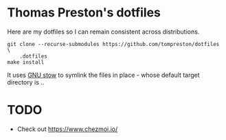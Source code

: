 # Thomas Preston's dotfiles
Here are my dotfiles so I can remain consistent across distributions.

    git clone --recurse-submodules https://github.com/tompreston/dotfiles \
        .dotfiles
    make install

It uses [GNU stow](https://www.gnu.org/software/stow/manual/stow.html) to
symlink the files in place - whose default target directory is ..

# TODO
- Check out https://www.chezmoi.io/
